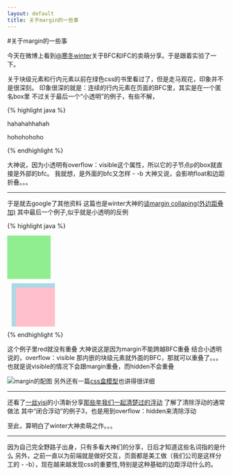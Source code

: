```yaml
---
layout: default
title: 关于margin的一些事
---
```


#关于margin的一些事

今天在微博上看到[@寒冬winter](http://weibo.com/wintercn?topnav=1&wvr=5&topsug=1 "Title")关于BFC和IFC的卖萌分享。于是跟着实验了一下。


关于块级元素和行内元素以前在绿色css的书里看过了，但是走马观花，印象并不是很深刻。
印象很深的就是：连续的行内元素在页面的BFC里，其实是在一个匿名box里
不过关于最后一个“小透明”的例子，有些不解，


{% highlight java %}
<div>
	<div id="小透明" style="overflow:visible">
		<p>hahahahhahah</p>
	</div>
	<p>hohohohoho</p>
</div>
{% endhighlight %}


大神说，因为小透明有overflow：visible这个属性，所以它的子节点p的box就直接是外部的bfc。
我就想，是外面的bfc又怎样 - -b
大神又说，会影响float和边距折叠。。。

* * * 

于是就去google了其他资料
这篇也是winter大神的[谈margin collaping(外边距叠加)](http://www.cnblogs.com/winter-cn/archive/2012/11/16/2772562.html "Title")
其中最后一个例子,似乎就是小透明的反例

{% highlight java %}
<!doctype HTML>
<html>
<head>
<style type="text/css">

    #green {
        margin:10px 10px 10px 10px;
    }
    #blue {
        margin:10px 10px 10px 10px;
        overflow:hidden;
    }
    #red {
        margin:10px 10px 10px 10px;
    }
  
</style>
</head>
<body>

<div id="green" style="background:lightgreen;height:100px;width:100px;">
</div>
<div id="blue" style="background:lightblue;height:100px;width:100px;">
    <div id="red" style="background:pink;height:100px;width:100px;"></div>
</div>

</body>
</html>
{% endhighlight %}

这个例子里red就没有重叠
大神说这是因为margin不能跨越BFC重叠
结合小透明说的，overflow：visible 那内嵌的块级元素就外面的BFC，那就可以重叠了。。。
也就是说visible的情况下会跟margin重叠，而hidden不会重叠


![margin的配图](http://wtt9906.github.com/jekyll_demo/image/margin.png)
另外还有一篇[css盒模型](http://www.w3help.org/zh-cn/kb/006/ "Title")也讲得很详细


* * *

还看了[一丝yisi](http://weibo.com/jieorlin "Title")的小清新分享[那些年我们一起清楚过的浮动](http://www.iyunlu.com/view/css-xhtml/55.html "Title")
了解了清除浮动的通常做法
其中“闭合浮动”的例子3，也是用到overflow：hidden来清除浮动


至此，算明白了winter大神卖萌之作。。。

* * *

因为自己完全野路子出身，只有多看大神们的分享，日后才知道这些名词指的是什么
另外，之前一直以为前端就是做好交互，页面都是美工做（我们公司是这样分工的 - -b），现在越来越发现css的重要性,特别是这种基础的边距浮动什么的。

